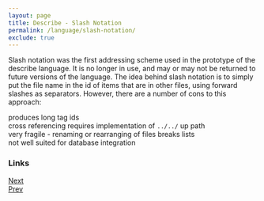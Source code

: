 ```yaml
---
layout: page
title: Describe - Slash Notation
permalink: /language/slash-notation/
exclude: true
---
```

Slash notation was the first addressing scheme used in the prototype of the describe language. It is no longer in use, and may or may not be returned to future versions of the language. The idea behind slash notation is to simply put the file name in the id of items that are in other files, using forward slashes as separators. However, there are a number of cons to this approach:<br>

produces long tag ids<br>
cross referencing requires implementation of ```../../``` up path<br>
very fragile - renaming or rearranging of files breaks lists<br>
not well suited for database integration<br>

### Links
[Next](/DescribeDocumentation/language/file-names)<br>
[Prev](/DescribeDocumentation/language/dot-notation)
